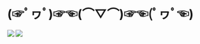 # (☞ﾟヮﾟ)☞☜(⌒▽⌒)☞☜(ﾟヮﾟ☜)

<a href="https://github.com/anuraghazra/github-readme-stats">
  <img align="left" src="https://github-readme-stats.vercel.app/api?username=lifeng-87&theme=dark&show_icons=true&include_all_commits=true&hide_border=true" />
</a>
<a href="https://github.com/anuraghazra/github-readme-stats">
  <img align="left" src="https://github-readme-stats.vercel.app/api/wakatime?username=lifeng87&theme=dark&layout=compact&langs_count=6&hide_border=true&hide=Other" />
</a>
